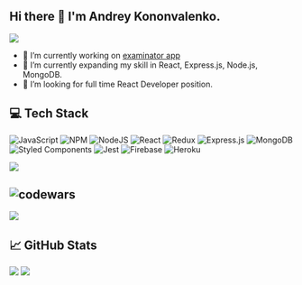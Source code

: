 ## Hi there 👋 I'm Andrey Kononvalenko. 

<p align="left"><img src="https://komarev.com/ghpvc/?username=your-github-AndreyKnovalanko&color=blue&style=plastic&style=for-the-badge"/></p>

- 🔭 I’m currently working on <a href="https://github.com/AndreyKonovalenko/examinator.git"> examinator app<a/>
- 🌱 I’m currently expanding my skill in React, Express.js, Node.js, MongoDB.
- 👯 I’m looking for full time React Developer position.

<!--
**AndreyKonovalenko/AndreyKonovalenko** is a ✨ _special_ ✨ repository because its `README.md` (this file) appears on your GitHub profile.

Here are some ideas to get you started:

- 🔭 I’m currently working on examinator app
- 🌱 I’m currently learning React, Express.js, Node.js, MongoDB.
- 👯 I’m looking to collaborate on ...
- 🤔 I’m looking for help with ...
- 💬 Ask me about ...
- 📫 How to reach me: ...
- 😄 Pronouns: ...
- ⚡ Fun fact: ...
-->


## 💻 Tech Stack
![JavaScript](https://img.shields.io/badge/JavaScript-F7DF1E?style=for-the-badge&logo=javascript&logoColor=black) ![NPM](https://img.shields.io/badge/NPM-%23000000.svg?style=for-the-badge&logo=npm&logoColor=white) ![NodeJS](https://img.shields.io/badge/node.js-6DA55F?style=for-the-badge&logo=node.js&logoColor=white) ![React](https://img.shields.io/badge/react-%2320232a.svg?style=for-the-badge&logo=react&logoColor=%2361DAFB) ![Redux](https://img.shields.io/badge/redux-%23593d88.svg?style=for-the-badge&logo=redux&logoColor=white) ![Express.js](https://img.shields.io/badge/express.js-%23404d59.svg?style=for-the-badge&logo=express&logoColor=%2361DAFB) ![MongoDB](https://img.shields.io/badge/MongoDB-%234ea94b.svg?style=for-the-badge&logo=mongodb&logoColor=white)	![Styled Components](https://img.shields.io/badge/styled--components-DB7093?style=for-the-badge&logo=styled-components&logoColor=white) ![Jest](https://img.shields.io/badge/-jest-%23C21325?style=for-the-badge&logo=jest&logoColor=white) ![Firebase](https://img.shields.io/badge/firebase-%23039BE5.svg?style=for-the-badge&logo=firebase) ![Heroku](https://img.shields.io/badge/heroku-%23430098.svg?style=for-the-badge&logo=heroku&logoColor=white)

<p align="left">
  <img src="https://github-readme-stats.vercel.app/api/top-langs/?username=AndreyKonovalenko&layout=compact"/>
</p>

## ![codewars](https://img.shields.io/badge/Codewars-B1361E?style=for-the-badge&logo=Codewars&logoColor=white)
<p align="left">
  <img src="https://github.r2v.ch/codewars?user=Andrey%20Konovalenko&stroke=%23BB432C"/>
</p>

## 📈 GitHub Stats
<p align="left">
  <img src="http://github-readme-streak-stats.herokuapp.com?user=AndreyKonovalenko"/>
  <img src="https://github-readme-stats.vercel.app/api?username=AndreyKonovalenko"/>
</p>

